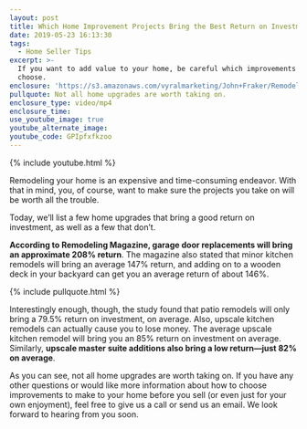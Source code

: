 ```yaml
---
layout: post
title: Which Home Improvement Projects Bring the Best Return on Investment?
date: 2019-05-23 16:13:30
tags:
  - Home Seller Tips
excerpt: >-
  If you want to add value to your home, be careful which improvements you
  choose.
enclosure: 'https://s3.amazonaws.com/vyralmarketing/John+Fraker/Remodeling+projects.mp4'
pullquote: Not all home upgrades are worth taking on.
enclosure_type: video/mp4
enclosure_time:
use_youtube_image: true
youtube_alternate_image:
youtube_code: GPIpfxfkzoo
---
```


{% include youtube.html %}

Remodeling your home is an expensive and time-consuming endeavor. With that in mind, you, of course, want to make sure the projects you take on will be worth all the trouble.&nbsp;

Today, we’ll list a few home upgrades that bring a good return on investment, as well as a few that don’t.&nbsp;

**According to Remodeling Magazine, garage door replacements will bring an approximate 208% return**. The magazine also stated that minor kitchen remodels will bring an average 147% return, and adding on to a wooden deck in your backyard can get you an average return of about 146%.&nbsp;

{% include pullquote.html %}

Interestingly enough, though, the study found that patio remodels will only bring a 79.5% return on investment, on average. Also, upscale kitchen remodels can actually cause you to lose money. The average upscale kitchen remodel will bring you an 85% return on investment on average. Similarly, **upscale master suite additions also bring a low return—just 82% on average**.

As you can see, not all home upgrades are worth taking on. If you have any other questions or would like more information about how to choose improvements to make to your home before you sell (or even just for your own enjoyment), feel free to give us a call or send us an email. We look forward to hearing from you soon.